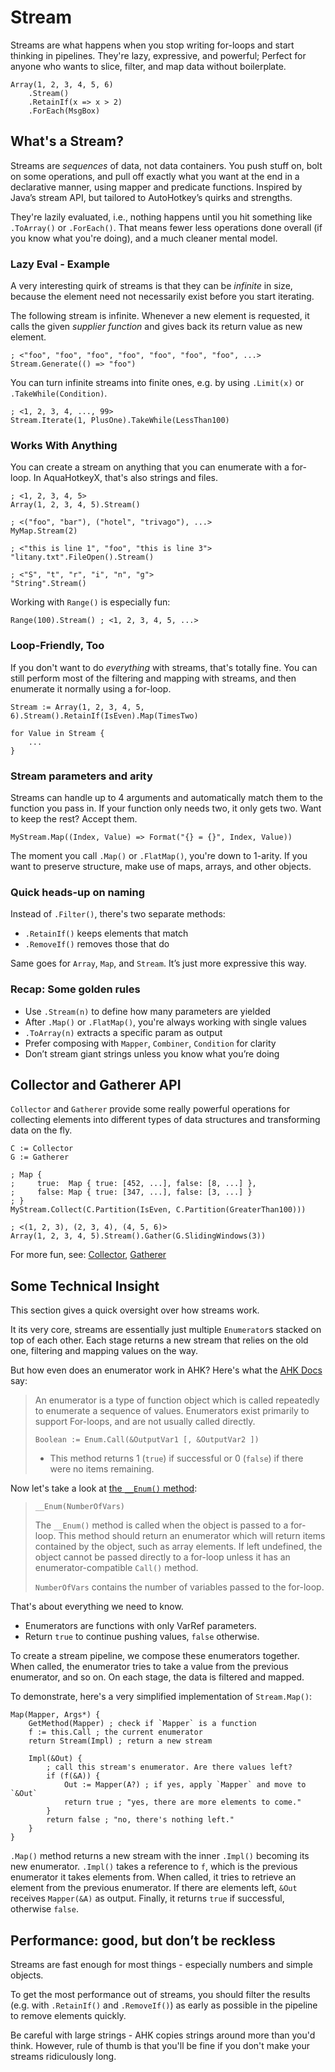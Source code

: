 # Stream

Streams are what happens when you stop writing for-loops and start thinking in
pipelines. They're lazy, expressive, and powerful; Perfect for anyone who
wants to slice, filter, and map data without boilerplate.

```ahk
Array(1, 2, 3, 4, 5, 6)
    .Stream()
    .RetainIf(x => x > 2)
    .ForEach(MsgBox)
```

## What's a Stream?

Streams are *sequences* of data, not data containers. You push stuff on,
bolt on some operations, and pull off exactly what you want at the end in a
declarative manner, using mapper and predicate functions. Inspired by Java’s
stream API, but tailored to AutoHotkey’s quirks and strengths.

They're lazily evaluated, i.e., nothing happens until you hit something like
`.ToArray()` or `.ForEach()`. That means fewer less operations done overall
(if you know what you're doing), and a much cleaner mental model.

### Lazy Eval - Example

A very interesting quirk of streams is that they can be *infinite* in size,
because the element need not necessarily exist before you start iterating.

The following stream is infinite. Whenever a new element is requested,
it calls the given *supplier function* and gives back its return value as
new element.

```ahk
; <"foo", "foo", "foo", "foo", "foo", "foo", "foo", ...>
Stream.Generate(() => "foo")
```

You can turn infinite streams into finite ones, e.g. by using `.Limit(x)`
or `.TakeWhile(Condition)`.

```ahk
; <1, 2, 3, 4, ..., 99>
Stream.Iterate(1, PlusOne).TakeWhile(LessThan100)
```

### Works With Anything

You can create a stream on anything that you can enumerate with a for-loop. In
AquaHotkeyX, that's also strings and files.

```ahk
; <1, 2, 3, 4, 5>
Array(1, 2, 3, 4, 5).Stream()

; <("foo", "bar"), ("hotel", "trivago"), ...>
MyMap.Stream(2)

; <"this is line 1", "foo", "this is line 3">
"litany.txt".FileOpen().Stream()

; <"S", "t", "r", "i", "n", "g">
"String".Stream()
```

Working with `Range()` is especially fun:

```ahk
Range(100).Stream() ; <1, 2, 3, 4, 5, ...>
```

### Loop-Friendly, Too

If you don't want to do *everything* with streams, that's totally fine.
You can still perform most of the filtering and mapping with streams, and
then enumerate it normally using a for-loop.

```ahk
Stream := Array(1, 2, 3, 4, 5, 6).Stream().RetainIf(IsEven).Map(TimesTwo)

for Value in Stream {
    ...
}
```

### Stream parameters and arity

Streams can handle up to 4 arguments and automatically match them to the
function you pass in. If your function only needs two, it only gets two.
Want to keep the rest? Accept them.

```ahk
MyStream.Map((Index, Value) => Format("{} = {}", Index, Value))
```

The moment you call `.Map()` or `.FlatMap()`, you're down to 1-arity. If you
want to preserve structure, make use of maps, arrays, and other objects.

### Quick heads-up on naming

Instead of `.Filter()`, there's two separate methods:

- `.RetainIf()` keeps elements that match
- `.RemoveIf()` removes those that do

Same goes for `Array`, `Map`, and `Stream`. It’s just more expressive this way.

### Recap: Some golden rules

- Use `.Stream(n)` to define how many parameters are yielded
- After `.Map()` or `.FlatMap()`, you're always working with single values
- `.ToArray(n)` extracts a specific param as output
- Prefer composing with `Mapper`, `Combiner`, `Condition` for clarity
- Don’t stream giant strings unless you know what you’re doing

## Collector and Gatherer API

`Collector` and `Gatherer` provide some really powerful operations for
collecting elements into different types of data structures and transforming
data on the fly.

```ahk
C := Collector
G := Gatherer

; Map {
;     true:  Map { true: [452, ...], false: [8, ...] },
;     false: Map { true: [347, ...], false: [3, ...] }
; }
MyStream.Collect(C.Partition(IsEven, C.Partition(GreaterThan100)))

; <(1, 2, 3), (2, 3, 4), (4, 5, 6)>
Array(1, 2, 3, 4, 5).Stream().Gather(G.SlidingWindows(3))
```

For more fun, see: [Collector](./Collector.md), [Gatherer](./Gatherer.md)

## Some Technical Insight

This section gives a quick oversight over how streams work.

It its very core, streams are essentially just multiple `Enumerator`s stacked
on top of each other. Each stage returns a new stream that relies on the
old one, filtering and mapping values on the way.

But how even does an enumerator work in AHK?
Here's what the
[AHK Docs](https://www.autohotkey.com/docs/v2/lib/Enumerator.htm) say:

>An enumerator is a type of function object which is called repeatedly to
>enumerate a sequence of values. Enumerators exist primarily to support
>For-loops, and are not usually called directly.
>
>```ahk
>Boolean := Enum.Call(&OutputVar1 [, &OutputVar2 ])
>```
>
>- This method returns 1 (`true`) if successful or 0 (`false`) if there were
>no items remaining.

Now let's take a look at [the `__Enum()` method](https://www.autohotkey.com/docs/v2/Objects.htm#__Enum):

>`__Enum(NumberOfVars)`
>
>The `__Enum()` method is called when the object is passed to a for-loop.
>This method should return an enumerator which will return items contained by
>the object, such as array elements. If left undefined, the object cannot be
>passed directly to a for-loop unless it has an enumerator-compatible
>`Call()` method.
>
>`NumberOfVars` contains the number of variables passed to the for-loop.

That's about everything we need to know.

- Enumerators are functions with only VarRef parameters.
- Return `true` to continue pushing values, `false` otherwise.

To create a stream pipeline, we compose these enumerators together. When called,
the enumerator tries to take a value from the previous enumerator, and so on.
On each stage, the data is filtered and mapped.

To demonstrate, here's a very simplified implementation of `Stream.Map()`:

```ahk
Map(Mapper, Args*) {
    GetMethod(Mapper) ; check if `Mapper` is a function
    f := this.Call ; the current enumerator
    return Stream(Impl) ; return a new stream

    Impl(&Out) {
        ; call this stream's enumerator. Are there values left?
        if (f(&A)) {
            Out := Mapper(A?) ; if yes, apply `Mapper` and move to `&Out`
            return true ; "yes, there are more elements to come."
        }
        return false ; "no, there's nothing left."
    }
}
```

`.Map()` method returns a new stream with the inner `.Impl()` becoming its new
enumerator. `.Impl()` takes a reference to `f`, which is the previous enumerator
it takes elements from. When called, it tries to retrieve an element from
the previous enumerator. If there are elements left, `&Out` receives
`Mapper(&A)` as output. Finally, it returns `true` if successful, otherwise
`false`.

## Performance: good, but don’t be reckless

Streams are fast enough for most things - especially numbers and
simple objects.

To get the most performance out of streams, you should filter the results
(e.g. with `.RetainIf()` and `.RemoveIf()`) as early as possible in the
pipeline to remove elements quickly.

Be careful with large strings - AHK copies strings around more than you'd think.
However, rule of thumb is that you'll be fine if you don't make your streams
ridiculously long.
